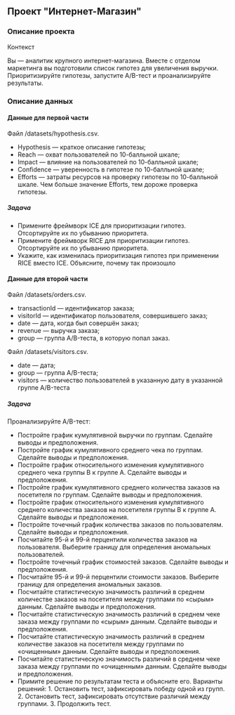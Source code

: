 ## Проект  "Интернет-Магазин"

### Описание проекта

 Контекст

Вы — аналитик крупного интернет-магазина. Вместе с отделом маркетинга вы подготовили список гипотез для увеличения выручки.
Приоритизируйте гипотезы, запустите A/B-тест и проанализируйте результаты.

### Описание данных

#### Данные для первой части

Файл /datasets/hypothesis.csv. 
* Hypothesis — краткое описание гипотезы;
* Reach — охват пользователей по 10-балльной шкале;
* Impact — влияние на пользователей по 10-балльной шкале;
* Confidence — уверенность в гипотезе по 10-балльной шкале;
* Efforts — затраты ресурсов на проверку гипотезы по 10-балльной шкале. Чем больше значение Efforts, тем дороже проверка гипотезы.

##### Задача

* Примените фреймворк ICE для приоритизации гипотез. Отсортируйте их по убыванию приоритета.
* Примените фреймворк RICE для приоритизации гипотез. Отсортируйте их по убыванию приоритета.
* Укажите, как изменилась приоритизация гипотез при применении RICE вместо ICE. Объясните, почему так произошло

#### Данные для второй части

Файл /datasets/orders.csv.
* transactionId — идентификатор заказа;
* visitorId — идентификатор пользователя, совершившего заказ;
* date — дата, когда был совершён заказ;
* revenue — выручка заказа;
* group — группа A/B-теста, в которую попал заказ.

Файл /datasets/visitors.csv.
* date — дата;
* group — группа A/B-теста;
* visitors — количество пользователей в указанную дату в указанной группе A/B-теста

##### Задача

Проанализируйте A/B-тест:

* Постройте график кумулятивной выручки по группам. Сделайте выводы и предположения.
* Постройте график кумулятивного среднего чека по группам. Сделайте выводы и предположения.
* Постройте график относительного изменения кумулятивного среднего чека группы B к группе A. Сделайте выводы и предположения.
* Постройте график кумулятивного среднего количества заказов на посетителя по группам. Сделайте выводы и предположения.
* Постройте график относительного изменения кумулятивного среднего количества заказов на посетителя группы B к группе A. Сделайте выводы и предположения.
* Постройте точечный график количества заказов по пользователям. Сделайте выводы и предположения.
* Посчитайте 95-й и 99-й перцентили количества заказов на пользователя. Выберите границу для определения аномальных пользователей.
* Постройте точечный график стоимостей заказов. Сделайте выводы и предположения.
* Посчитайте 95-й и 99-й перцентили стоимости заказов. Выберите границу для определения аномальных заказов.
* Посчитайте статистическую значимость различий в среднем количестве заказов на посетителя между группами по «сырым» данным. Сделайте выводы и предположения.
* Посчитайте статистическую значимость различий в среднем чеке заказа между группами по «сырым» данным. Сделайте выводы и предположения.
* Посчитайте статистическую значимость различий в среднем количестве заказов на посетителя между группами по «очищенным» данным. Сделайте выводы и предположения.
* Посчитайте статистическую значимость различий в среднем чеке заказа между группами по «очищенным» данным. Сделайте выводы и предположения.
* Примите решение по результатам теста и объясните его. Варианты решений: 1. Остановить тест, зафиксировать победу одной из групп. 2. Остановить тест, зафиксировать отсутствие различий между группами. 3. Продолжить тест.
